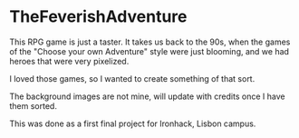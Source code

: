# TheFeverishAdventure

This RPG game is just a taster. It takes us back to the 90s, 
when the games of the "Choose your own Adventure" style were just blooming, and we had heroes that were very pixelized.

I loved those games, so I wanted to create something of that sort.

The background images are not mine, will update with credits once I have them sorted.

This was done as a first final project for Ironhack, Lisbon campus.
